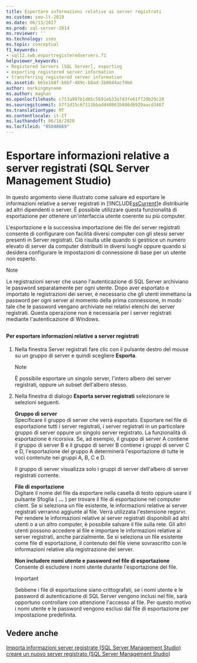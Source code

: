 ```yaml
---
title: Esportare informazioni relative ai server registrati
ms.custom: seo-lt-2019
ms.date: 06/13/2017
ms.prod: sql-server-2014
ms.reviewer: ''
ms.technology: ssms
ms.topic: conceptual
f1_keywords:
- sql12.swb.exportregisteredservers.f1
helpviewer_keywords:
- Registered Servers [SQL Server], exporting
- exporting registered server information
- transferring registered server information
ms.assetid: b65e168f-b6bf-489c-b8ad-3b8644acf0b6
author: markingmyname
ms.author: maghan
ms.openlocfilehash: c753a997b1d65c5691eb33e7d3fe61f720b29c20
ms.sourcegitcommit: 57f1d15c67113bbadd40861b886d6929aacd3467
ms.translationtype: MT
ms.contentlocale: it-IT
ms.lasthandoff: 06/18/2020
ms.locfileid: "85048669"
---
```

# <a name="export-registered-server-information-sql-server-management-studio"></a>Esportare informazioni relative a server registrati (SQL Server Management Studio)
  In questo argomento viene illustrato come salvare ed esportare le informazioni relative a server registrati in [!INCLUDE[ssCurrent](../../includes/sscurrent-md.md)]e distribuirle ad altri dipendenti o server. È possibile utilizzare questa funzionalità di esportazione per ottenere un'interfaccia utente coerente su più computer.  
  
 L'esportazione e la successiva importazione dei file dei server registrati consente di configurare con facilità diversi computer con gli stessi server presenti in Server registrati. Ciò risulta utile quando si gestisce un numero elevato di server da computer distribuiti in diversi luoghi oppure quando si desidera configurare le impostazioni di connessione di base per un utente non esperto.  
  
> [!NOTE]  
>  Le registrazioni server che usano l'autenticazione di SQL Server archiviano le password separatamente per ogni utente. Dopo aver esportato e importato le registrazioni dei server, è necessario che gli utenti immettano la password per ogni server al momento della prima connessione, in modo tale che le password vengano archiviate nei relativi elenchi dei server registrati. Questa operazione non è necessaria per i server registrati mediante l'autenticazione di Windows.  
  
##  <a name="SSMSProcedure"></a>  
  
#### <a name="to-export-registered-server-information"></a>Per esportare informazioni relative a server registrati  
  
1.  Nella finestra Server registrati fare clic con il pulsante destro del mouse su un gruppo di server e quindi scegliere **Esporta**.  
  
    > [!NOTE]  
    >  È possibile esportare un singolo server, l'intero albero dei server registrati, oppure un subset dell'albero stesso.  
  
2.  Nella finestra di dialogo **Esporta server registrati** selezionare le selezioni seguenti.  
  
     **Gruppo di server**  
     Specificare il gruppo di server che verrà esportato. Esportare nel file di esportazione tutti i server registrati, i server registrati in un particolare gruppo di server oppure un singolo server registrato. La funzionalità di esportazione è ricorsiva. Se, ad esempio, il gruppo di server A contiene il gruppo di server B e il gruppo di server B contiene i gruppi di server C e D, l'esportazione del gruppo A determinerà l'esportazione di tutte le voci contenute nei gruppi A, B, C e D.  
  
     Il gruppo di server visualizza solo i gruppi di server dell'albero di server registrati corrente.  
  
     **File di esportazione**  
     Digitare il nome del file da esportare nella casella di testo oppure usare il pulsante Sfoglia ( **...** ) per trovare il file di esportazione nel computer client. Se si seleziona un file esistente, le informazioni relative ai server registrati verranno aggiunte al file. Verrà utilizzata l'estensione regsrvr. Per rendere le informazioni relative ai server registrati disponibili ad altri utenti o a un altro computer, è possibile salvare il file sulla rete. Gli altri utenti possono accedere al file e importare le informazioni relative ai server registrati, anche parzialmente. Se si seleziona un file esistente come file di esportazione, il contenuto del file viene sovrascritto con le informazioni relative alla registrazione dei server.  
  
     **Non includere nomi utente e password nel file di esportazione**  
     Consente di escludere i nomi utente durante l'esportazione del file.  
  
    > [!IMPORTANT]  
    >  Sebbene i file di esportazione siano crittografati, se i nomi utente e le password di autenticazione di SQL Server vengono inclusi nel file, sarà opportuno controllare con attenzione l'accesso al file. Per questo motivo i nomi utente e le password vengono esclusi dal file di esportazione per impostazione predefinita.  
  
## <a name="see-also"></a>Vedere anche  
 [Importa informazioni server registrate &#40;SQL Server Management Studio&#41;](import-registered-server-information-sql-server-management-studio.md) [creare un nuovo server registrato &#40;SQL Server Management Studio](create-a-new-registered-server-sql-server-management-studio.md)&#41;  
  
  
